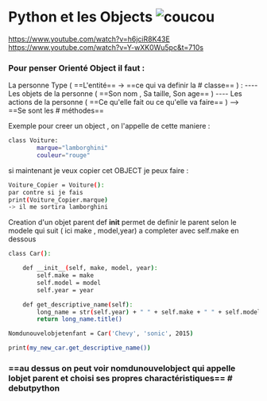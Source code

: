 # Python et les Objects ![coucou](https://www.avisto.com/wp-content/uploads/2017/10/developpeur-python.jpg)

https://www.youtube.com/watch?v=h6jciR8K43E
https://www.youtube.com/watch?v=Y-wXK0Wu5pc&t=710s

### Pour penser Orienté Object il faut :

La personne Type ( ==L'entité== -> ==ce qui va definir la # classe== ) :
----Les objets de la personne ( ==Son nom , Sa taille, Son age== )
---- Les actions de la personne ( ==Ce qu'elle fait ou ce qu'elle va faire== ) --> ==Se sont les # méthodes==

Exemple pour creer un object , on l'appelle de cette maniere :

```sh
class Voiture:
        marque="lamborghini"
        couleur="rouge"

```

si maintenant je veux copier cet OBJECT je peux faire :

```sh
Voiture_Copier = Voiture():
par contre si je fais
print(Voiture_Copier.marque)
-> il me sortira lamborghini

```

Creation d'un objet parent
def **init** permet de definir le parent selon le modele qui suit ( ici make , model,year)
a completer avec self.make en dessous

```sh
class Car():

    def __init__(self, make, model, year):
        self.make = make
        self.model = model
        self.year = year

    def get_descriptive_name(self):
        long_name = str(self.year) + " " + self.make + " " + self.model
        return long_name.title()

Nomdunouvelobjetenfant = Car('Chevy', 'sonic', 2015)

print(my_new_car.get_descriptive_name())
```

### ==au dessus on peut voir nomdunouvelobject qui appelle lobjet parent et choisi ses propres charactéristiques== # debutpython
